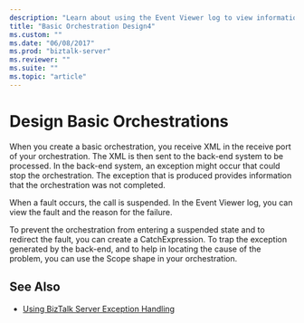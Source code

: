```yaml
---
description: "Learn about using the Event Viewer log to view information about exceptions in the back-end system of a basic orchestration and how to trap and redirect exceptions using a CatchExpression."
title: "Basic Orchestration Design4"
ms.custom: ""
ms.date: "06/08/2017"
ms.prod: "biztalk-server"
ms.reviewer: ""
ms.suite: ""
ms.topic: "article"
---
```

# Design Basic Orchestrations

When you create a basic orchestration, you receive XML in the receive port of your orchestration. The XML is then sent to the back-end system to be processed. In the back-end system, an exception might occur that could stop the orchestration. The exception that is produced provides information that the orchestration was not completed.  
  
When a fault occurs, the call is suspended. In the Event Viewer log, you can view the fault and the reason for the failure.  
  
To prevent the orchestration from entering a suspended state and to redirect the fault, you can create a CatchExpression. To trap the exception generated by the back-end, and to help in locating the cause of the problem, you can use the Scope shape in your orchestration.  
  
## See Also
  
- [Using BizTalk Server Exception Handling](../core/using-biztalk-server-exception-handling4.md)
